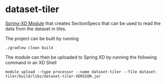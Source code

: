 # dataset-tiler

[Spring-XD Module](http://docs.spring.io/spring-xd/docs/current/reference/html/#modules) that creates SectionSpecs that can be used to read the data from the dataset in tiles.

The project can be built by running

`./gradlew clean build`

The module can then be uploaded to Spring XD by running the following command in an XD Shell

`module upload --type processor --name dataset-tiler --file dataset-tiler/build/libs/dataset-tiler-VERSION.jar`